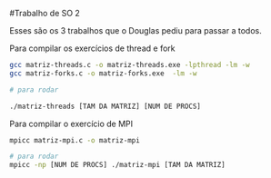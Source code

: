 #Trabalho de SO 2

Esses são os 3 trabalhos que o Douglas pediu para passar a todos.

Para compilar os exercícios de thread e fork

```sh
gcc matriz-threads.c -o matriz-threads.exe -lpthread -lm -w
gcc matriz-forks.c -o matriz-forks.exe  -lm -w

# para rodar

./matriz-threads [TAM DA MATRIZ] [NUM DE PROCS]
```

Para compilar o exercício de MPI

```sh
mpicc matriz-mpi.c -o matriz-mpi

# para rodar
mpicc -np [NUM DE PROCS] ./matriz-mpi [TAM DA MATRIZ]
```

